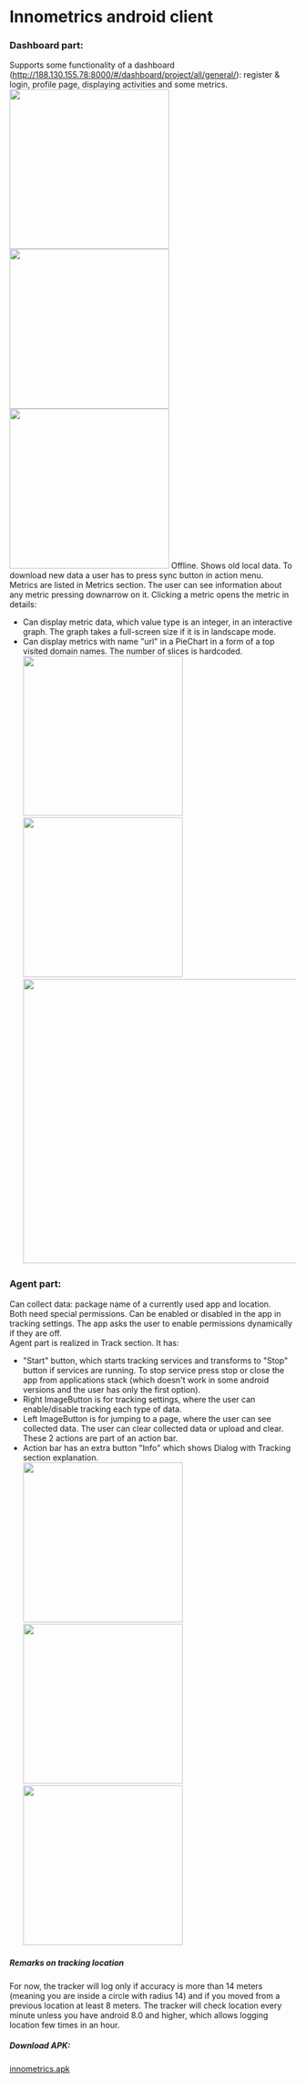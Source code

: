 # Innometrics android client
### Dashboard part:
Supports some functionality of a dashboard (http://188.130.155.78:8000/#/dashboard/project/all/general/): register & login, profile page, displaying activities and some metrics.  
<img src="https://github.com/InnopolisUniversity/innometrics-android-agent/blob/master/assets/login.jpg" width="280">
<img src="https://github.com/InnopolisUniversity/innometrics-android-agent/blob/master/assets/register.jpg" width="280">
<img src="https://github.com/InnopolisUniversity/innometrics-android-agent/blob/master/assets/metrics.jpg" width="280">
Offline. Shows old local data. To download new data a user has to press sync button in action menu.  
Metrics are listed in Metrics section. The user can see information about any metric pressing downarrow on it. Clicking a metric opens the metric in details:
 - Can display metric data, which value type is an integer, in an interactive graph. The graph takes a full-screen size if it is in landscape mode. 
 - Can display metrics with name "url" in a PieChart in a form of a top visited domain names. The number of slices is hardcoded.  
 <img src="https://github.com/InnopolisUniversity/innometrics-android-agent/blob/master/assets/int_metrics_portrait.jpg" width="280"> <img src="https://github.com/InnopolisUniversity/innometrics-android-agent/blob/master/assets/urls.jpg" width="280"> <img src="https://github.com/InnopolisUniversity/innometrics-android-agent/blob/master/assets/int_metrics_landscape.jpg" width="498">
### Agent part:
Can collect data: package name of a currently used app and location.  
Both need special permissions. Can be enabled or disabled in the app in tracking settings. The app asks the user to enable permissions dynamically if they are off.  
Agent part is realized in Track section. It has:
- "Start" button, which starts tracking services and transforms to "Stop" button if services are running. To stop service press stop or close the app from applications stack (which doesn't work in some android versions and the user has only the first option).
- Right ImageButton is for tracking settings, where the user can enable/disable tracking each type of data.
- Left ImageButton is for jumping to a page, where the user can see collected data. The user can clear collected data or upload and clear. These 2 actions are part of an action bar.
- Action bar has an extra button "Info" which shows Dialog with Tracking section explanation.  
<img src="https://github.com/InnopolisUniversity/innometrics-android-agent/blob/master/assets/tracking_fragment.jpg" width="280"> <img src="https://github.com/InnopolisUniversity/innometrics-android-agent/blob/master/assets/apps.jpg" width="280"> <img src="https://github.com/InnopolisUniversity/innometrics-android-agent/blob/master/assets/locatins.jpg" width="280">   

##### Remarks on tracking location
For now, the tracker will log only if accuracy is more than 14 meters (meaning you are inside a circle with radius 14) and if you moved from a previous location at least 8 meters. The tracker will check location every minute unless you have android 8.0 and higher, which allows logging location few times in an hour.
##### Download APK:
<a href="https://github.com/InnopolisUniversity/innometrics-android-agent/blob/master/assets" download="innometrics.apk">innometrics.apk</a>
